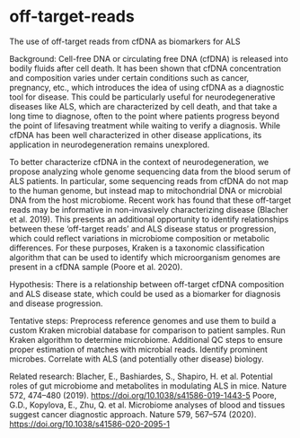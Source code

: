 # off-target-reads
The use of off-target reads from cfDNA as biomarkers for ALS

Background: 
Cell-free DNA or circulating free DNA (cfDNA) is released into bodily fluids after cell death. It has been shown that cfDNA concentration and composition varies under certain conditions such as cancer, pregnancy, etc., which introduces the idea of using cfDNA as a diagnostic tool for disease. This could be particularly useful for neurodegenerative diseases like ALS, which are characterized by cell death, and that take a long time to diagnose, often to the point where patients progress beyond the point of lifesaving treatment while waiting to verify a diagnosis. While cfDNA has been well characterized in other disease applications, its application in neurodegeneration remains unexplored.

To better characterize cfDNA in the context of neurodegeneration, we propose analyzing whole genome sequencing data from the blood serum of ALS patients. In particular, some sequencing reads from cfDNA do not map to the human genome, but instead map to mitochondrial DNA or microbial DNA from the host microbiome. Recent work has found that these off-target reads may be informative in non-invasively characterizing disease (Blacher et al. 2019). This presents an additional opportunity to identify relationships between these ‘off-target reads’ and ALS disease status or progression, which could reflect variations in microbiome composition or metabolic differences. For these purposes, Kraken is a taxonomic classification algorithm that can be used to identify which microorganism genomes are present in a cfDNA sample (Poore et al. 2020).

Hypothesis: 
There is a relationship between off-target cfDNA composition and ALS disease state, which could be used as a biomarker for diagnosis and disease progression.

Tentative steps:
Preprocess reference genomes and use them to build a custom Kraken microbial database for comparison to patient samples.
Run Kraken algorithm to determine microbiome.
Additional QC steps to ensure proper estimation of matches with microbial reads.
Identify prominent microbes.
Correlate with ALS (and potentially other disease) biology.

Related research:
Blacher, E., Bashiardes, S., Shapiro, H. et al. Potential roles of gut microbiome and metabolites in modulating ALS in mice. Nature 572, 474–480 (2019). https://doi.org/10.1038/s41586-019-1443-5
Poore, G.D., Kopylova, E., Zhu, Q. et al. Microbiome analyses of blood and tissues suggest cancer diagnostic approach. Nature 579, 567–574 (2020). https://doi.org/10.1038/s41586-020-2095-1

